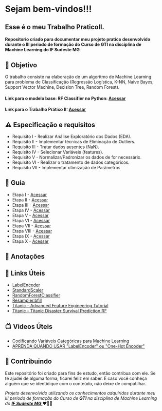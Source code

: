 
<h1> Sejam bem-vindos!!! </h1>
<h2> Esse é o meu Trabalho PraticoII. </h2>

<h4> Repositorio criado para documentar meu projeto pratico desenvolvido durante o III periodo de formação do Curso de GTI
 na disciplina de Machine Learning do IF Sudeste MG </h4>


<h2> 🎯 Objetivo </h2>
O trabalho consiste na elaboração de um algoritmo de Machine Learning para problema de Classificação (Regressão Logística, K-NN, Naive Bayes, Support Vector Machine, Decision Tree, Random Forest).


<h4> 
 Link para o modelo base: RF Classifier no Python: 
<a href="https://colab.research.google.com/drive/1wCCEFhDyeFtlzbx_Pevdb2hAYrr8MRND?usp=sharing"> <strong> Acessar </strong></a>
</h4>

<h4> 
 Link para o Trabalho Prático II: 
<a href="https://colab.research.google.com/drive/1TzdE5wOufNDQCufU8cq7ehKOrtLv3I9P#scrollTo=b-TJ0MDCCPds"> <strong> Acessar </strong></a>
</h4>


<h2 dir="auto"> ⚠️ Especificação e requisitos </h2>
<ul dir="auto">
<li> Requisito I -  Realizar Análise Exploratório dos Dados (EDA). </li>
<li> Requisito II -  Implementar técnicas de Eliminação de Outliers. </li>
<li> Requisito III -   Tratar dados ausentes (NaN). </li>
<li> Requisito IV -  Selecionar Variáveis (features). </li>
<li> Requisito V -  Normalizar/Padronizar os dados de for necessário.  </li>
<li> Requisito VI -  Realizar o tratamento de dados categóricos.   </li>
<li> Requisito VII -  Implementar otimização de Parâmetros   </li>
</ul>


<h2 dir="auto"> 🚦 Guia </h2>
<ul dir="auto">
<li> Etapa I - <a href=" https:// "> Acessar </a></li>
<li> Etapa II - <a href=" https:// "> Acessar </a></li>
<li> Etapa III - <a href=" https:// "> Acessar </a></li>
<li> Etapa IV -  <a href=" https:// "> Acessar </a></li>
<li> Etapa V -  <a href=" https:// "> Acessar </a></li>
<li> Etapa VI -  <a href=" https:// "> Acessar </a></li>
<li> Etapa VII - <a href=" https:// "> Acessar </a></li>
<li> Etapa VIII - <a href=" https:// "> Acessar </a></li>
<li> Etapa IX - <a href=" https:// "> Acessar </a></li>
<li> Etapa X -  <a href=" https:// "> Acessar </a></li>
</ul>

<h2 dir="auto"> 📖 Anotações </h2>

<h2 dir="auto"> 🔗 Links Úteis </h2>
<ul dir="auto">
<li><a href="https://scikit-learn.org/stable/modules/generated/sklearn.preprocessing.LabelEncoder.html"> LabelEncoder </a></li>
<li><a href="https://scikit-learn.org/stable/modules/generated/sklearn.preprocessing.StandardScaler.html"> StandardScaler </a></li>
<li><a href="https://scikit-learn.org/stable/modules/generated/sklearn.ensemble.RandomForestClassifier.html"> RandomForestClassifier </a></li>
<li><a href="https://runebook.dev/pt/docs/pandas/reference/api/pandas.core.resample.resampler.bfill"> Resampler.bfill </a></li>
<li><a href="https://www.kaggle.com/code/gunesevitan/titanic-advanced-feature-engineering-tutorial"> Titanic - Advanced Feature Engineering Tutorial </a></li>
<li><a href="https://www.kaggle.com/code/vishnuvardhan97/titanic-disaster-survival-prediction-rf"> Titanic - Titanic Disaster Survival Prediction RF </a></li>
</ul>

<h2 dir="auto"> 📺 Videos Úteis </h2>
<ul dir="auto">
<li><a href="https://www.youtube.com/watch?v=ZPTAeXfaZ4g"> Codificando Variáveis Categóricas para Machine Learning </a></li>
<li><a href="https://www.youtube.com/watch?v=RWaMw02_MQQ"> APRENDA QUANDO USAR "LabelEncoder" ou "One-Hot Encoder" </a></li>

</ul>


<h2 dir="auto"> 🤝 Contribuindo </h2>

<p dir="auto">Este repositório foi criado para fins de estudo, então contribua com ele. Se te ajudei de alguma forma, ficarei feliz em
saber. E caso você conheça alguém que se identidique com o conteúdo, não deixe de compatilhar.</p>


<p dir="auto"> 
 <em>
  Projeto desenvolvido utilizando os conhecimentos adquiridos durante meu III periodo de formação do Curso de <strong> GTI </strong>
  na disciplina de Machine Learning do <a href="https://www.ifsudestemg.edu.br/muriae"> <strong> IF Sudeste MG </strong></a>
 </em> 
 ❤️💚💚
</p>
